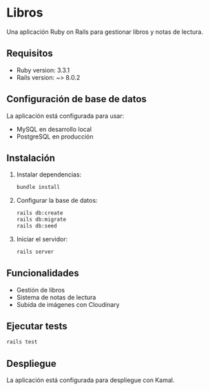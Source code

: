 # Libros

Una aplicación Ruby on Rails para gestionar libros y notas de lectura.

## Requisitos

* Ruby version: 3.3.1
* Rails version: ~> 8.0.2

## Configuración de base de datos

La aplicación está configurada para usar:
- MySQL en desarrollo local
- PostgreSQL en producción

## Instalación

1. Instalar dependencias:
   ```bash
   bundle install
   ```

2. Configurar la base de datos:
   ```bash
   rails db:create
   rails db:migrate
   rails db:seed
   ```

3. Iniciar el servidor:
   ```bash
   rails server
   ```

## Funcionalidades

- Gestión de libros
- Sistema de notas de lectura
- Subida de imágenes con Cloudinary

## Ejecutar tests

```bash
rails test
```

## Despliegue

La aplicación está configurada para despliegue con Kamal.
